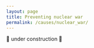 ```yaml
---
layout: page
title: Preventing nuclear war
permalink: /causes/nuclear_war/
---
```


🚧 under construction 🚧
